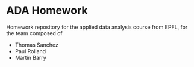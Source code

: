 # ADA Homework
Homework repository for the applied data analysis course from EPFL, for the team composed of
- Thomas Sanchez
- Paul Rolland
- Martin Barry
